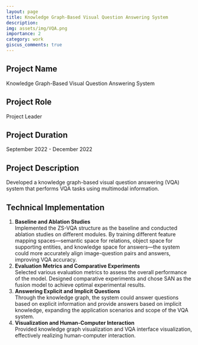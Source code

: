 ```yaml
---
layout: page
title: Knowledge Graph-Based Visual Question Answering System
description:
img: assets/img/VQA.png
importance: 2
category: work
giscus_comments: true
---
```


## Project Name

Knowledge Graph-Based Visual Question Answering System

## Project Role

Project Leader

## Project Duration

September 2022 - December 2022

## Project Description

Developed a knowledge graph-based visual question answering (VQA) system that performs VQA tasks using multimodal information.

## Technical Implementation

1. **Baseline and Ablation Studies**  
   Implemented the ZS-VQA structure as the baseline and conducted ablation studies on different modules. By training different feature mapping spaces—semantic space for relations, object space for supporting entities, and knowledge space for answers—the system could more accurately align image-question pairs and answers, improving VQA accuracy.
2. **Evaluation Metrics and Comparative Experiments**  
   Selected various evaluation metrics to assess the overall performance of the model. Designed comparative experiments and chose SAN as the fusion model to achieve optimal experimental results.
3. **Answering Explicit and Implicit Questions**  
   Through the knowledge graph, the system could answer questions based on explicit information and provide answers based on implicit knowledge, expanding the application scenarios and scope of the VQA system.
4. **Visualization and Human-Computer Interaction**  
   Provided knowledge graph visualization and VQA interface visualization, effectively realizing human-computer interaction.
